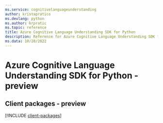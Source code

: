 ```yaml
---
ms.service: cognitivelanguageunderstanding
author: kristapratico
ms.devlang: python
ms.author: krpratic
ms.topic: reference
title: Azure Cognitive Language Understanding SDK for Python
description: Reference for Azure Cognitive Language Understanding SDK for Python
ms.data: 10/28/2022
---
```

# Azure Cognitive Language Understanding SDK for Python - preview

## Client packages - preview
[!INCLUDE [client-packages](cognitive-language-understanding-client-index.md)]
